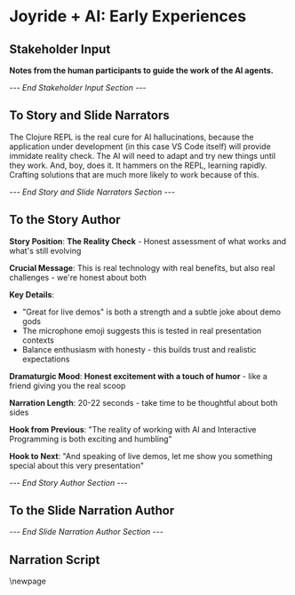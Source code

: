 # Joyride + AI: Early Experiences

## Stakeholder Input

**Notes from the human participants to guide the work of the AI agents.**

*--- End Stakeholder Input Section ---*

## To Story and Slide Narrators

The Clojure REPL is the real cure for AI hallucinations, because the application under development (in this case VS Code itself) will provide immidate reality check. The AI will need to adapt and try new things until they work. And, boy, does it. It hammers on the REPL, learning rapidly. Crafting solutions that are much more likely to work because of this.

*--- End Story and Slide Narrators Section ---*

## To the Story Author

**Story Position**: **The Reality Check** - Honest assessment of what works and what's still evolving

**Crucial Message**: This is real technology with real benefits, but also real challenges - we're honest about both

**Key Details**:
- "Great for live demos" is both a strength and a subtle joke about demo gods
- The microphone emoji suggests this is tested in real presentation contexts
- Balance enthusiasm with honesty - this builds trust and realistic expectations

**Dramaturgic Mood**: **Honest excitement with a touch of humor** - like a friend giving you the real scoop

**Narration Length**: 20-22 seconds - take time to be thoughtful about both sides

**Hook from Previous**: "The reality of working with AI and Interactive Programming is both exciting and humbling"

**Hook to Next**: "And speaking of live demos, let me show you something special about this very presentation"

*--- End Story Author Section ---*

## To the Slide Narration Author

*--- End Slide Narration Author Section ---*

## Narration Script

\newpage